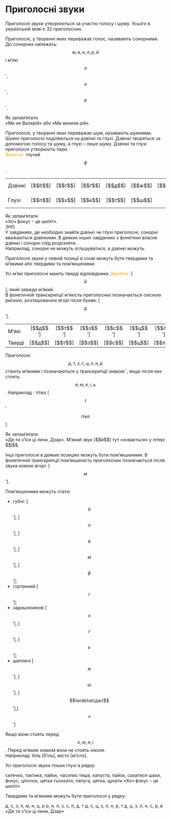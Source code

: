 # Приголосні звуки

Приголоснi звуки утворюються за участю голосу i шуму. Усього в українськiй мовi є 32 приголосних.

Приголоснi, у твореннi яких переважає голос, називають сонорними.<br>До сонорних належать: <span class="p1">$$м, в, н, л, р, й$$</span> i м’якi <span class="p1">$$л$$′</span>, <span class="p1">$$н$$′</span>, <span class="p1">$$р$$′</span>.

<div class="alg-wrap">
<span class="alg">Як запам’ятати</span> 
<div class="alg-text">
«Ми не Валерiй» або «Ми винили рiй».
</div>
</div>

Приголоснi, у твореннi яких переважає шум, називають шумними. Шумнi приголоснi подiляються на дзвiнкi та глухi. Дзвiнкi творяться за допомогою голосу та шуму, а глухi – лише шуму. Дзвiнкi та глухi приголоснi утворюють пари.<br><font color="orange">Виняток:</font> глухий <span class="p1">$$ф$$</span>.

<div class="centered-table-wrapper">
<table class="centered-table">
<tr>
<td>Дзвiнкi</td>
<td align="center">[<span class="p1">$$б$$</span>]</td>
<td align="center">[<span class="p1">$$г$$</span>]</td>
<td align="center">[<span class="p1">$$ґ$$</span>]</td>
<td align="center">[<span class="p1">$$д$$</span>]</td>
<td align="center">[<span class="p1">$$ж$$</span>]</td>
<td align="center">[<span class="p1">$$\widehat{дж}$$</span>]</td>
<td align="center">[<span class="p1">$$з$$</span>]</td>
<td align="center">[<span class="p1">$$\widehat{дз}$$</span>]</td>
<td align="center">[<span class="p1">$$д$$′</span>]</td>
<td align="center">[<span class="p1">$$з$$′</span>]</td>
<td align="center">[<span class="p1">$$\widehat{дз}$$′</span>]</td>
<td></td>
</tr>
<tr>
<td>Глухi</td>
<td align="center">[<span class="p1">$$п$$</span>]</td>
<td align="center">[<span class="p1">$$х$$</span>]</td>
<td align="center">[<span class="p1">$$к$$</span>]</td>
<td align="center">[<span class="p1">$$т$$</span>]</td>
<td align="center">[<span class="p1">$$ш$$</span>]</td>
<td align="center">[<span class="p1">$$ч$$</span>]</td>
<td align="center">[<span class="p1">$$с$$</span>]</td>
<td align="center">[<span class="p1">$$ц$$</span>]</td>
<td align="center">[<span class="p1">$$т$$′</span>]</td>
<td align="center">[<span class="p1">$$с$$′</span>]</td>
<td align="center">[<span class="p1">$$ц$$′</span>]</td>
<td align="center">[<span class="p1">$$ф$$</span>]</td>
</tr>
</table>
</div>

<div class="alg-wrap">
<span class="alg">Як запам’ятати</span> 
<div class="alg-text">
«Хоч фокус – це шепiт».
</div>
</div>

<div class="alg-wrap">
<span class="alg">ЗНО</span> 
<div class="alg-text">
У завданнях, де необхiдно знайти дзвiнкi чи глухi приголоснi, сонорнi вважаються дзвiнкими. В деяких iнших завданнях з фонетики власне дзвiнкi i сонорнi слiд розрiзняти.<br>Наприклад, сонорнi не можуть оглушуватися, а дзвiнкi можуть.
</div>
</div>

Приголоснi звуки у певнiй позицiї в словi можуть бути твердими та м’якими або твердими та пом’якшеними.

Усi м’якi приголоснi мають твердi вiдповiдники. <font color="orange">Виняток:</font> [<span class="p1">$$й$$</span>], який завжди м’який.<br>В фонетичнiй транскрипцiї м’якiсть приголосних позначається скiсною рискою, розташованою вгорi пiсля букви: [<span class="p1">$$д$$′</span>].

<div class="centered-table-wrapper">
<table class="centered-table">
<tr>
<td>М’якi</td>
<td align="center">[<span class="p1">$$д$$′</span>]</td>
<td align="center">[<span class="p1">$$т$$′</span>]</td>
<td align="center">[<span class="p1">$$з$$′</span>]</td>
<td align="center">[<span class="p1">$$с$$′</span>]</td>
<td align="center">[<span class="p1">$$ц$$′</span>]</td>
<td align="center">[<span class="p1">$$л$$′</span>]</td>
<td align="center">[<span class="p1">$$н$$′</span>]</td>
<td align="center">[<span class="p1">$$р$$′</span>]</td>
<td align="center">[<span class="p1">$$\widehat{дз}$$′</span>]</td>
<td align="center">[<span class="p1">$$й$$</span>]</td>
</tr>
<tr>
<td>Твердi</td>
<td align="center">[<span class="p1">$$д$$</span>]</td>
<td align="center">[<span class="p1">$$т$$</span>]</td>
<td align="center">[<span class="p1">$$з$$</span>]</td>
<td align="center">[<span class="p1">$$с$$</span>]</td>
<td align="center">[<span class="p1">$$ц$$</span>]</td>
<td align="center">[<span class="p1">$$л$$</span>]</td>
<td align="center">[<span class="p1">$$н$$</span>]</td>
<td align="center">[<span class="p1">$$р$$</span>]</td>
<td align="center">[<span class="p1">$$\widehat{дз}$$</span>]</td>
<td></td>
</tr>
</table>
</div>

Приголоснi <span class="p1">$$д, т, з, с, ц, л, н, р$$</span> стають м’якими i позначаються у транскрипцiї знаком ′, якщо пiсля них стоять <span class="p1">$$я, ю, є, i, ь$$</span>. Наприклад : *тiтка* [$$т$$′$$\acute{і}тка$$].

<div class="alg-wrap">
<span class="alg">Як запам’ятати</span> 
<div class="alg-text">
«Де ти з’їси цi лини, Дзар». М’який звук [<span class="p1">$$й$$</span>] тут «ховається» у лiтерi <span class="p1">$$ї$$</span>.
</div>
</div>

Iншi приголоснi в деяких позицiях можуть бути пом’якшеними. В фонетичнiй транскрипцiї пом’якшенiсть приголосних позначається пiсля звука комою вгорi: [<span class="p1">$$м$$’</span>].

Пом’якшеними можуть стати:
 * губнi: [<span class="p1">$$б$$′</span>], [<span class="p1">$$п$$′</span>], [<span class="p1">$$в$$′</span>], [<span class="p1">$$м$$′</span>], [<span class="p1">$$ф$$′</span>];
 * гортанний [<span class="p1">$$г$$′</span>];
 * задньоязиковi [<span class="p1">$$х$$′</span>], [<span class="p1">$$ґ$$′</span>], [<span class="p1">$$к$$′</span>];
 * шиплячi [<span class="p1">$$ж$$′</span>], [<span class="p1">$$ш$$′</span>], [<span class="p1">$$\widehat{дж}$$′</span>],[<span class="p1">$$ч$$′</span>]

Якщо вони стоять перед <span class="p1">$$є, ю, я, i$$</span>. Перед м’яким знаком вони не стоять нiколи.<br>Наприклад: *бiль* [б′iль], *мiсто* [м′iсто]. 


<quiz correctLabel="correct" incorrectLabel="incorrect" checkLabel="check">
    <question text="">
        <p>Усі приголосні звуки тільки глухі в рядку:</p>
        <answer>ситечко, тактика, пайок, часопис</answer>
        <answer>тиша, капуста, пайок, сахатися</answer>
        <answer correct>шахи, фокус, ціпочок, цятка</answer>
        <answer>тьохкати, папуга, цятка, цукати</answer>
        <explanation>
        «Хоч фокус – це шепіт»
        </explanation>
    </question>
    <question text="">
        <p>Твердими та м’якими можуть бути приголосні у рядку:</p>
        <answer>д, с, з, л, м, н, ц, р</answer>
        <answer>р, н, л, з, с, п, д, т</answer>
        <answer correct>д, с, ц, з, л, н, р, т</answer>
        <answer>д, ц, з, л, н, с, р, в</answer>
        <explanation>
        «<span class="p1">Д</span>е <span class="p1">т</span>и <span class="p1">з</span>’ї<span class="p1">с</span>и <span class="p1">ц</span>і <span class="p1">л</span>и<span class="p1">н</span>и, <span class="p1">Дз</span>а<span class="p1">р</span>»
        </explanation>
    </question>
</quiz>


